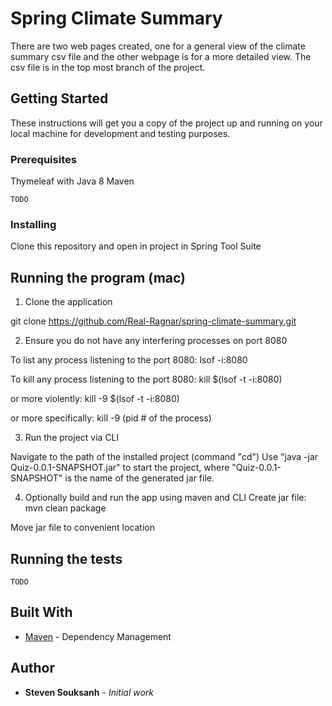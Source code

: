 # Spring Climate Summary

There are two web pages created, one for a general view of the climate summary csv file and the other webpage is for a more detailed view. The csv file is in the top most branch of the project. 

## Getting Started

These instructions will get you a copy of the project up and running on your local machine for development and testing purposes.

### Prerequisites

Thymeleaf with Java 8 
Maven

```
TODO
```

### Installing

Clone this repository and open in project in Spring Tool Suite 


## Running the program (mac)
1. Clone the application

git clone https://github.com/Real-Ragnar/spring-climate-summary.git

2. Ensure you do not have any interfering processes on port 8080

To list any process listening to the port 8080:
lsof -i:8080

To kill any process listening to the port 8080:
kill $(lsof -t -i:8080)

or more violently:
kill -9 $(lsof -t -i:8080)

or more specifically:
kill -9 (pid # of the process)

3. Run the project via CLI

Navigate to the path of the installed project (command "cd")
Use "java -jar Quiz-0.0.1-SNAPSHOT.jar" to start the project,
where "Quiz-0.0.1-SNAPSHOT" is the name of the generated jar file.

4. Optionally build and run the app using maven and CLI
Create jar file:
mvn clean package

Move jar file to convenient location

## Running the tests
```
TODO
```
## Built With

* [Maven](https://maven.apache.org/) - Dependency Management

## Author

* **Steven Souksanh** - *Initial work*

